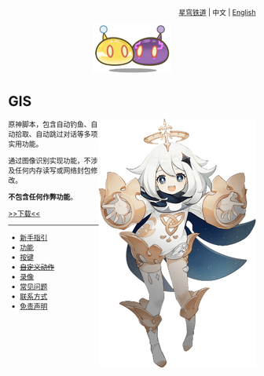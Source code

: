 <p align = 'right'>
  <a href = 'https://github.com/phonowell/march-7th'>星穹铁道</a>
  |
  中文
  |
  <a href = './doc/en/readme.md'>English</a>
</p>

<div align = 'center'>
  <img
    align = 'center'
    src = './static/slimes.png'
    width = '160'
  />
</div>

# GIS

<img
  align = 'right'
  src = './static/paimon.png'
  width = '320'
/>

原神脚本，包含自动钓鱼、自动拾取、自动跳过对话等多项实用功能。

通过图像识别实现功能，不涉及任何内存读写或网络封包修改。

**不包含任何作弊功能**。

<a align = 'center' href = 'https://github.com/phonowell/genshin-impact-script/releases'>>>下载<<</a>

---

- [新手指引](./doc/guide.md)
- [功能](./doc/feature.md)
- [按键](./doc/keymap.md)
- ~~[自定义动作](./doc/tactic.md)~~
- [录像](./doc/recording.md)
- [常见问题](./doc/faq.md)
- [联系方式](./doc/contact.md)
- [免责声明](./doc/disclaimer.md)
